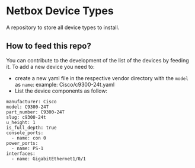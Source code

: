 # Netbox Device Types

A repository to store all device types to install.

## How to feed this repo?

You can contribute to the development of the list of the devices by feeding it.
To add a new device you need to:  
- create a new yaml file in the respective vendor directory with the `model` as `name`:
    example: Cisco/c9300-24t.yaml
- List the device components as follow:

```
manufacturer: Cisco
model: C9300-24T
part_number: C9300-24T
slug: c9300-24t
u_height: 1
is_full_depth: true
console_ports:
  - name: con 0
power_ports:
  - name: PS-1
interfaces:
  - name: GigabitEthernet1/0/1
```